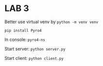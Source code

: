 # LAB 3

Better use virtual venv by `python -m venv venv`

`pip install Pyro4`

In console:
`pyro4-ns`


Start server: 
`python server.py`

Start client:
`python client.py`

